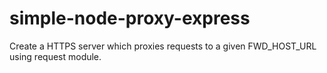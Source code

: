 # simple-node-proxy-express
Create a HTTPS server which proxies requests to a given FWD_HOST_URL using request module.
